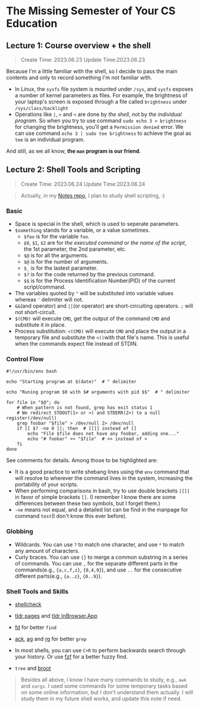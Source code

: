 # The Missing Semester of Your CS Education

## Lecture 1: Course overview + the shell

> Create Time: 2023.06.23   Update Time:2023.06.23

Because I'm a little familiar with the shell, so I decide to pass the main contents and only to record something I'm not familiar with.

- In Linux, the `sysfs` file system is mounted under `/sys`, and `sysfs` exposes a number of kernel parameters as files. For example, the brightness of your laptop's screen is exposed through a file called `brightness` under `/sys/class/backlight`
- Operations like `|`, `>` and `<` are done by *the shell*, not by *the individual program*. So when you try to use command `sudo echo 3 > brightness` for changing the brightness, you'll get a `Permission denied` error. We can use command `echo 3 | sudo tee brightness` to achieve the goal as `tee` is an individual program.

And still, as we all know, **the `man` program is our friend**.

## Lecture 2: Shell Tools and Scripting

> Create Time: 2023.06.24   Update Time:2023.06.24

> Actually, in my [Notes repo](https://github.com/MirageTurtle/Notes), I plan to study shell scripting, :)

### Basic 

- Space is special in the shell, which is used to seperate parameters.
- `$something` stands for a variable, or a value sometimes.
  - `$foo` is for the variable `foo`.
  - *`$0`*, `$1`, `$2` are for *the executed command* or *the name of the script*, the 1st parameter, the 2nd parameter, etc.
  - `$@` is for all the arguments.
  - `$@` is for the number of arguments.
  - `$_` is for the lastest parameter.
  - `$?` is for the code returned by the previous command.
  - `$$` is for the Process Identification Number(PID) of the current script/command.
- The variables quoted by `"` will be substituted into variable values whereas `'` delimiter will not.
- `&&`(and operator) and `||`(or operator) are short-circuiting operators. `;` will not short-circuit.
- `$(CMD)` will execute `CMD`, get the output of the command `CMD` and substitute it in place.
- Process substitution: `<(CMD)` will execute `CMD` and place the output in a temporary file and substitute the `<()`with that file's name. This is useful when the commands expect file instead of STDIN.

### Control Flow

```shell
#!/usr/bin/env bash

echo "Starting program at $(date)"  # " delimiter

echo "Runing program $0 with $# arguments with pid $$"  # " delimiter

for file in "$@"; do
    # When pattern is not found, grep has exit status 1
    # We redirect STDOUT(1> or >) and STDERR(2>) to a null register(/dev/null)
    grep foobar "$file" > /dev/null 2> /dev/null
    if [[ $? -ne 0 ]]; then  # [[]] instead of []
        echo "File $file does not have any foobar, adding one..."
        echo "# foobar" >> "$file"  # >> instead of >
    fi
done
```

See comments for details. Among those to be highlighted are:

- It is a good practice to write shebang lines using the `env` command that will resolve to wherever the command lives in the system, increasing the portability of your scripts.
- When performing comparisons in bash, try to use double brackets `[[]]` in favor of simple brackets `[]`. (I remember I know there are some differences between these two symbols, but I forget them.)
- `-ne` means not equal, and a detailed list can be find in the manpage for command `test`(I don't know this ever before).

### Globbing

- Wildcards. You can use `?` to match one character, and use `*` to match any amount of characters.
- Curly braces. You can use `{}` to merge a common substring in a series of commands. You can use `,` for the separate different parts in the commands(e.g., `{a,c,f,z}`, `{0,4,9}`), and use `..` for the consecutive different parts(e.g., `{a..z}`, `{0..9}`).

### Shell Tools and Skills

- [shellcheck](https://github.com/koalaman/shellcheck)

- [tldr pages](https://tldr.sh/) and [tldr InBrowser.App](https://tldr.inbrowser.app/)
- [fd](https://github.com/sharkdp/fd) for better `find`
- [ack](https://github.com/beyondgrep/ack3), [ag](https://github.com/ggreer/the_silver_searcher) and [rg](https://github.com/BurntSushi/ripgrep) for better `grep`
- In most shells, you can use `C+R` to perform backwards search through your history. Or use [fzf](https://github.com/junegunn/fzf) for a better fuzzy find.
- `tree` and [broot](https://github.com/Canop/broot)

> Besides all above, I know I have many commands to study, e.g., `awk` and `xargs`. I used some commands for some temporary tasks based on some online information, but I don't understand them actually. I will study them in my future shell works, and update this note if need.

